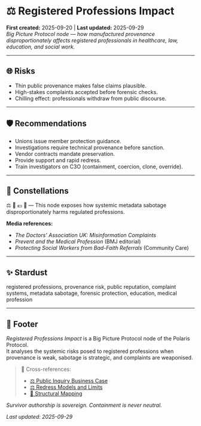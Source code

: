 # ⚖️ Registered Professions Impact  
**First created:** 2025-09-20 | **Last updated:** 2025-09-29  
*Big Picture Protocol node — how manufactured provenance disproportionately affects registered professionals in healthcare, law, education, and social work.*

---

## 🌐 Risks  
- Thin public provenance makes false claims plausible.  
- High-stakes complaints accepted before forensic checks.  
- Chilling effect: professionals withdraw from public discourse.  

---

## 🛡️ Recommendations  
- Unions issue member protection guidance.  
- Investigations require technical provenance before sanction.  
- Vendor contracts mandate preservation.  
- Provide support and rapid redress.  
- Train investigators on C3O (containment, coercion, clone, override).  

---

## 🌌 Constellations  
⚖️ 🧠 💷 🧬 — This node exposes how systemic metadata sabotage disproportionately harms regulated professions.

**Media references:**  
- *The Doctors’ Association UK: Misinformation Complaints*  
- *Prevent and the Medical Profession* (BMJ editorial)  
- *Protecting Social Workers from Bad-Faith Referrals* (Community Care)

---

## ✨ Stardust  
registered professions, provenance risk, public reputation, complaint systems, metadata sabotage, forensic protection, education, medical profession

---

## 🏮 Footer  

*Registered Professions Impact* is a Big Picture Protocol node of the Polaris Protocol.  
It analyses the systemic risks posed to registered professions when provenance is weak, sabotage is strategic, and complaints are weaponised.

> 📡 Cross-references:  
> - [⚖️ Public Inquiry Business Case](./⚖️_public_inquiry_business_case.md) 
> - [⚖️ Redress Models and Limits](./⚖️_redress_models_and_limits.md)  
> - [🧬 Structural Mapping](../../../Metadata_Sabotage_Network/Structural_Analysis/🧬_Structural_Mapping)

*Survivor authorship is sovereign. Containment is never neutral.*  

_Last updated: 2025-09-29_
